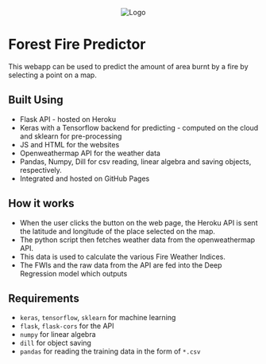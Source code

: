 <center>

![Logo](https://raw.githubusercontent.com/vivek3141/forest-fire-predictor/master/img/logo.png)

</center>

# Forest Fire Predictor
This webapp can be used to predict the amount of area burnt by a fire by selecting a point on a map.
## Built Using
* Flask API - hosted on Heroku
* Keras with a Tensorflow backend for predicting - computed on the cloud and sklearn for pre-processing
* JS and HTML for the websites
* Openweathermap API for the weather data
* Pandas, Numpy, Dill for csv reading, linear algebra and saving objects, respectively.
* Integrated and hosted on GitHub Pages
## How it works
* When the user clicks the button on the web page, the Heroku API is sent the latitude and longitude
of the place selected on the map.
* The python script then fetches weather data from the openweathermap API.
* This data is used to calculate the various Fire Weather Indices.
* The FWIs and the raw data from the API are fed into the Deep Regression model which 
outputs  
## Requirements
* `keras`, `tensorflow`, `sklearn` for machine learning
* `flask`, `flask-cors` for the API
* `numpy` for linear algebra
* `dill` for object saving
* `pandas` for reading the training data in the form of `*.csv`

